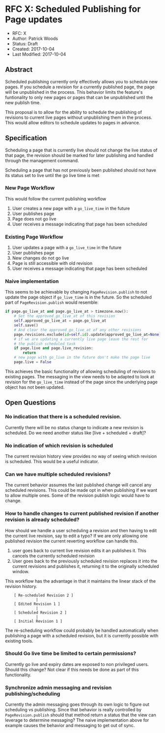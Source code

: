 # RFC X: Scheduled Publishing for Page updates


*   RFC: X
*   Author: Patrick Woods
*   Status: Draft
*   Created: 2017-10-04
*   Last Modified: 2017-10-04

## Abstract


Scheduled publishing currently only effectively allows you to schedule
new pages. If you schedule a revision for a currently published page, the
page will be unpublished in the process. This behavior limits the
feature's funtionality to only new pages or pages that can be
unpublished until the new publish time.

This proposal is to allow for the ability to schedule the publishing of
revisions to current live pages without unpublishing them in the
process. This would allow editors to schedule updates to pages in
advance.

## Specification


Scheduling a page that is currently live should not change the live
status of that page, the revision should be marked for later publishing
and handled through the management command.

Scheduling a page that has not previously been published should not have
its status set to live until the go live time is met

### New Page Workflow

This would follow the current publishing workflow

1.  User creates a new page with a `go_live_time` in the future
2.  User publishes page
3.  Page does not go live
4.  User receives a message indicating that page has been scheduled

### Existing Page Workflow

1.  User updates a page with a `go_live_time` in the future
2.  User publishes page
3.  New changes do not go live
4.  Page is still accessible with old revision
5.  User receives a message indicating that page has been scheduled

### Naive implementation

This seems to be achievable by changing `PageRevision.publish` to not
update the page object if `go_live_time` is in the future. So the
scheduled part of `PageRevision.publish` would resemble:

``` python
if page.go_live_at and page.go_live_at > timezone.now():
    # Set the approved_go_live_at of this revision
    self.approved_go_live_at = page.go_live_at
    self.save()
    # And clear the approved_go_live_at of any other revisions
    page.revisions.exclude(id=self.id).update(approved_go_live_at=None)
	# if we are updating a currently live page leave the rest for
	# the publish scheduled task
	if page.live and page.live_revision:
		return
	# new page with go_live in the future don't make the page live
	page.live = False
```

This achieves the basic functionality of allowing scheduling of
revisions to existing pages. The messaging in the view needs to be
adapted to look at revision for the `go_live_time` instead of the page
since the underlying page object has not been updated.

## Open Questions


### No indication that there is a scheduled revision.

Currently there will be no status change to indicate a new revision is
scheduled. Do we need another status like \[live + scheduled + draft\]?

### No indication of which revision is scheduled

The current revision history view provides no way of seeing which
revision is scheduled. This would be a useful indicator.

### Can we have multiple scheduled revisions?

The current behavior assumes the last published change will cancel any
scheduled revisions. This could be made opt in when publishing if we
want to allow multiple ones. Some of the revision publish logic would
have to change.

### How to handle changes to current published revision if another revision is already scheduled?

How should we handle a user scheduling a revision and then having to
edit the current live revision, say to edit a typo? If we are only
allowing one published revision the current reverting workflow can
handle this.

1.  user goes back to current live revision edits it an publishes it.
    This cancels the currently scheduled revision
2.  User goes back to the previously scheduled revision replaces it into
    the current revisions and publishes it, returning it to the
    originally scheduled window.

This workflow has the advantage in that it maintains the linear stack of
the revision history.

```
    [ Re-scheduled Revision 2 ]
              |
    [ Edited Revision 1 ]
              |
    [ Scheduled Revision 2 ]
              |
    [ Initial Revision 1 ]
```

The re-scheduling workflow could probably be handled automatically when
publishing a page with a scheduled revision, but it is currently
possible with existing tools.

### Should Go live time be limited to certain permissions?

Currently go live and expiry dates are exposed to non privileged users.
Should this change? Not clear if this needs be done as part of this
functionality.

### Synchronize admin messaging and revision publishing/scheduling

Currently the admin messaging goes through its own logic to figure out scheduling vs publishing.
Since that behavior is really controlled by `PageRevision.publish` should that method return a status
that the view can leverage to determine messaging?  The naive implementation above for example causes
the behavior and messaging to get out of sync.
